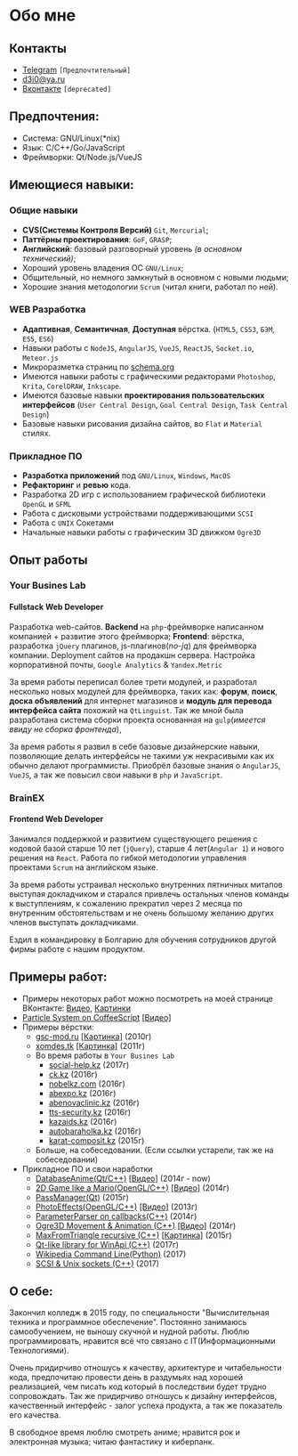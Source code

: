 Обо мне
=======

## Контакты
- [Telegram](https://telegram.me/demetri0) `[Предпочтительный]`
- [d3i0@ya.ru](mailto:d3i0+hrgh@ya.ru)
- [Вконтакте](https://vk.com/demetri0) `[deprecated]`

## Предпочтения:
- Система:    GNU/Linux(*nix)
- Язык:       C/C++/Go/JavaScript
- Фреймворки: Qt/Node.js/VueJS

## Имеющиеся навыки:

### Общие навыки
- **CVS(Системы Контроля Версий)** `Git`, `Mercurial`;
- **Паттёрны проектирования**: `GoF`, `GRASP`;
- **Английский**: базовый разговорный уровень *(в основном технический)*;
- Хороший уровень владения ОС `GNU/Linux`;
- Общительный, но немного замкнутый в основном с новыми людьми;
- Хорошие знания методологии `Scrum` (читал книги, работал по ней).

### WEB Разработка
- **Адаптивная**, **Семантичная**, **Доступная** вёрстка. (`HTML5`, `CSS3`, `БЭМ`, `ES5`, `ES6`)
- Навыки работы с `NodeJS`, `AngularJS`, `VueJS`, `ReactJS`, `Socket.io`, `Meteor.js`
- Микроразметка страниц по [schema.org](schema.org)
- Имеются навыки работы с графическими редакторами `Photoshop`, `Krita`, `CorelDRAW`, `Inkscape`.
- Имеются базовые навыки **проектирования пользовательских интерфейсов** (`User Central Design`, `Goal Central Design`, `Task Central Design`)
- Базовые навыки рисования дизайна сайтов, во `Flat` и `Material` стилях.

### Прикладное ПО
- **Разработка приложений** под `GNU/Linux`, `Windows`, `MacOS`
- **Рефакторинг** и **ревью** кода.
- Разработка 2D игр с использованием графической библиотеки `OpenGL` и `SFML`
- Работа с дисковыми устройствами поддерживающими `SCSI`
- Работа с `UNIX` Сокетами
- Начальные навыки работы с графическим 3D движком `Ogre3D`

## Опыт работы
### Your Busines Lab
#### Fullstack Web Developer
Разработка web-сайтов. **Backend** на `php`-фреймворке написанном компанией + развитие этого фреймворка; **Frontend**: вёрстка, разработка `jQuery` плагинов, js-плагинов(*no-jq*) для фреймворка компании.
Deployment сайтов на продакшн сервера. Настройка корпоративной почты, `Google Analytics` & `Yandex.Metric`

За время работы переписал более трети модулей, и разработал несколько новых модулей для фреймворка, таких как: **форум**, **поиск**, **доска объявлений** для интернет магазинов и **модуль для перевода интерфейса сайта** похожий на `QtLinguist`. Так же мной была разработана система сборки проекта основанная на `gulp`(*имеется ввиду не сборка фронтенда*),

За время работы я развил в себе базовые дизайнерские навыки, позволяющие делать интерфейсы не такими уж некрасивыми как их обычно делают программисты. Приобрёл базовые знания о `AngularJS`, `VueJS`, а так же повысил свои навыки в `php` и `JavaScript`.

### BrainEX
#### Frontend Web Developer
Занимался поддержкой и развитием существующего решения с кодовой базой старше 10 лет (`jQuery`), старше 4 лет(`Angular 1`) и нового решения на `React`. Работа по гибкой методологии управления проектами `Scrum` на английском языке.

За время работы устраивал несколько внутренних пятничных митапов выступая докладчиком и старался привлечь остальных членов команды к выступлениям, к сожалению прекратил через 2 месяца по внутренним обстоятельствам и не очень большому желанию других членов выступать докладчиками.

Ездил в командировку в Болгарию для обучения сотрудников другой фирмы работе с нашим продуктом.


## Примеры работ:
- Примеры некоторых работ можно посмотреть на моей странице ВКонтакте:  [Видео](https://vk.com/video?section=album_48157613), [Картинки](https://vk.com/album181219257_170061149)
- [Particle System on CoffeeScript](https://github.com/Demetri0/CoffeeScript-ParticleSystem) [[Видео]](https://vk.com/video181219257_171517914)
- Примеры вёрстки:
  - [gsc-mod.ru](http://stalker-zone13.ucoz.ru/) [[Картинка]](https://pp.vk.me/c628123/v628123257/bf35/6I0knWLINdo.jpg) (2010г)
  - [xomdes.tk](https://github.com/Demetri0/xD_Xomdes) [[Картинка]](https://github.com/Demetri0/xD_Xomdes/raw/master/design.jpg) (2011г)
  - Во время работы в `Your Busines Lab`
    - [social-help.kz](http://social-help.kz) (2017г)
    - [ck.kz](http://ck.kz/) (2016г)
    - [nobelkz.com](http://nobelkz.com/) (2016г)
    - [abexpo.kz](http://abexpo.kz/) (2016г)
    - [abenovaclinic.kz](http://abenovaclinic.kz/) (2016г)
    - [tts-security.kz](http://tts-security.kz/) (2016г)
    - [kazaids.kz](http://kazaids.kz/ru/) (2016г)
    - [autobaraholka.kz](http://autobaraholka.kz/) (2016г)
    - [karat-composit.kz](karat-composit.kz) (2015г)
  - Больше, на собеседовании. (Если ссылки устарели, так же на собеседовании)
- Прикладное ПО и свои наработки
  - [DatabaseAnime(Qt/C++)](https://github.com/LibertaSoft/DatabaseAnime) [[Видео]](https://vk.com/video181219257_170854233) (2014г - now)
  - [2D Game like a Mario(OpenGL/C++)](https://github.com/Demetri0/2D_Game) [[Видео]](https://vk.com/video181219257_167341010) (2014г)
  - [PassManager(Qt)](https://github.com/Demetri0/Pass_Manager) (2015г)
  - [PhotoEffects(OpenGL/C++)](https://github.com/Demetri0/PhotoEffect) [[Видео]](https://vk.com/video181219257_165261615) (2013г)
  - [ParameterParser on callbacks(C++)](https://github.com/Demetri0/ParametrParser) (2014г)
  - [Ogre3D Movement & Animation (C++)](https://github.com/Demetri0/Ogre3DMovement) [[Видео]](https://vk.com/video181219257_168403478) (2014г)
  - [MaxFromTriangle recursive (C++)](https://github.com/Demetri0/Triangle) [[Картинка]](https://pp.vk.me/c621825/v621825257/12cb1/HYk2KsLY1lw.jpg) (2015г)
  - [Qt-like library for WinApi (C++)](https://github.com/TheCodingArt/WWin) (2017г)
  - [Wikipedia Command Line(Python)](https://github.com/Demetri0/cwiki/) (2017)
  - [SCSI & Unix sockets (C++)](https://github.com/Demetri0/SCSI_Lib) (2017)

## О себе:
Закончил колледж в 2015 году, по специальности "Вычислительная техника и программное обеспечение". Постоянно занимаюсь самообучением, не выношу скучной и нудной работы. Люблю программировать, нравится всё что связано с IT(Информационными Технологиями).

Очень придирчиво отношусь к качеству, архитектуре и читабельности кода, предпочитаю провести день в раздумьях над хорошей реализацией, чем писать код который в последствии будет трудно сопровождать. Так же придирчиво отношусь к дизайну интерфейсов, качественный интерфейс - залог успеха продукта, а так же показатель его качества.

В свободное время люблю смотреть аниме; нравится рок и электронная музыка; читаю фантастику и киберпанк.
